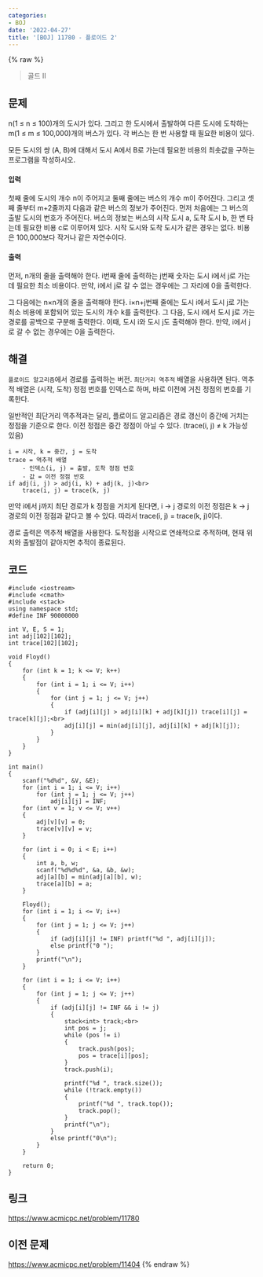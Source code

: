 ```yaml
---
categories:
- BOJ
date: '2022-04-27'
title: '[BOJ] 11780 - 플로이드 2'
---
```


{% raw %}
> 골드 II<br>

## 문제
n(1 ≤ n ≤ 100)개의 도시가 있다. 그리고 한 도시에서 출발하여 다른 도시에 도착하는 m(1 ≤ m ≤ 100,000)개의 버스가 있다. 각 버스는 한 번 사용할 때 필요한 비용이 있다.

모든 도시의 쌍 (A, B)에 대해서 도시 A에서 B로 가는데 필요한 비용의 최솟값을 구하는 프로그램을 작성하시오.

#### 입력
첫째 줄에 도시의 개수 n이 주어지고 둘째 줄에는 버스의 개수 m이 주어진다. 그리고 셋째 줄부터 m+2줄까지 다음과 같은 버스의 정보가 주어진다. 먼저 처음에는 그 버스의 출발 도시의 번호가 주어진다. 버스의 정보는 버스의 시작 도시 a, 도착 도시 b, 한 번 타는데 필요한 비용 c로 이루어져 있다. 시작 도시와 도착 도시가 같은 경우는 없다. 비용은 100,000보다 작거나 같은 자연수이다.

#### 출력
먼저, n개의 줄을 출력해야 한다. i번째 줄에 출력하는 j번째 숫자는 도시 i에서 j로 가는데 필요한 최소 비용이다. 만약, i에서 j로 갈 수 없는 경우에는 그 자리에 0을 출력한다.

그 다음에는 n×n개의 줄을 출력해야 한다. i×n+j번째 줄에는 도시 i에서 도시 j로 가는 최소 비용에 포함되어 있는 도시의 개수 k를 출력한다. 그 다음, 도시 i에서 도시 j로 가는 경로를 공백으로 구분해 출력한다. 이때, 도시 i와 도시 j도 출력해야 한다. 만약, i에서 j로 갈 수 없는 경우에는 0을 출력한다.

##  해결
`플로이드 알고리즘`에서 경로를 출력하는 버전. `최단거리 역추적` 배열을 사용하면 된다. 역추적 배열은 (시작, 도착) 정점 번호를 인덱스로 하며, 바로 이전에 거친 정점의 번호를 기록한다.

일반적인 최단거리 역추적과는 달리, 플로이드 알고리즘은 경로 갱신이 중간에 거치는 정점을 기준으로 한다. 이전 정점은 중간 정점이 아닐 수 있다. (trace(i, j) ≠ k 가능성 있음)
```
i = 시작, k = 중간, j = 도착
trace = 역추적 배열
	- 인덱스(i, j) = 출발, 도착 정점 번호
	- 값 = 이전 정점 반호
if adj(i, j) > adj(i, k) + adj(k, j)<br>
	trace(i, j) = trace(k, j)
```
만약 i에서 j까지 최단 경로가 k 정점을 거치게 된다면, i → j 경로의 이전 정점은 k → j 경로의 이전 정점과 같다고 볼 수 있다. 따라서 trace(i, j) = trace(k, j)이다.

경로 출력은 역추적 배열을 사용한다. 도착점을 시작으로 연쇄적으로 추적하며, 현재 위치와 출발점이 같아지면 추적이 종료된다.

## 코드
```
#include <iostream>
#include <cmath>
#include <stack>
using namespace std;
#define INF 90000000

int V, E, S = 1;
int adj[102][102];
int trace[102][102];

void Floyd()
{
	for (int k = 1; k <= V; k++)
	{
		for (int i = 1; i <= V; i++)
		{
			for (int j = 1; j <= V; j++)
			{
				if (adj[i][j] > adj[i][k] + adj[k][j]) trace[i][j] = trace[k][j];<br>
				adj[i][j] = min(adj[i][j], adj[i][k] + adj[k][j]);
			}
		}
	}
}

int main()
{
	scanf("%d%d", &V, &E);
	for (int i = 1; i <= V; i++)
		for (int j = 1; j <= V; j++)
			adj[i][j] = INF;
	for (int v = 1; v <= V; v++)
	{
		adj[v][v] = 0;
		trace[v][v] = v;
	}

	for (int i = 0; i < E; i++)
	{
		int a, b, w;
		scanf("%d%d%d", &a, &b, &w);
		adj[a][b] = min(adj[a][b], w);
		trace[a][b] = a;
	}

	Floyd();
	for (int i = 1; i <= V; i++)
	{
		for (int j = 1; j <= V; j++)
		{
			if (adj[i][j] != INF) printf("%d ", adj[i][j]);
			else printf("0 ");
		}
		printf("\n");
	}

	for (int i = 1; i <= V; i++)
	{
		for (int j = 1; j <= V; j++)
		{
			if (adj[i][j] != INF && i != j)
			{
				stack<int> track;<br>
				int pos = j;
				while (pos != i)
				{
					track.push(pos);
					pos = trace[i][pos];
				}
				track.push(i);

				printf("%d ", track.size());
				while (!track.empty())
				{
					printf("%d ", track.top());
					track.pop();
				}
				printf("\n");
			}
			else printf("0\n");
		}
	}

	return 0;
}
```

## 링크
https://www.acmicpc.net/problem/11780

## 이전 문제
https://www.acmicpc.net/problem/11404
{% endraw %}